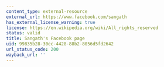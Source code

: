 ```yaml
---
content_type: external-resource
external_url: https://www.facebook.com/sangath
has_external_license_warning: true
license: https://en.wikipedia.org/wiki/All_rights_reserved
status: valid
title: Sangath's Facebook page
uid: 99835b28-30ec-4428-88b2-8056d5fd2642
url_status_code: 200
wayback_url: ''
---
```

